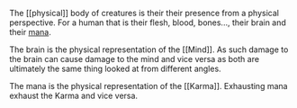 The [[physical]] body of creatures is their their presence from a physical perspective. For a human that is their flesh, blood, bones..., their brain and their [mana](Spellcasting).

The brain is the physical representation of the [[Mind]]. As such damage to the brain can cause damage to the mind and vice versa as both are ultimately the same thing looked at from different angles.

The mana is the physical representation of the [[Karma]]. Exhausting mana exhaust the Karma and vice versa.